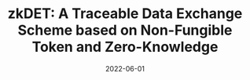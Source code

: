 ---
title: "zkDET: A Traceable Data Exchange Scheme based on Non-Fungible Token and Zero-Knowledge"
collection: publications
permalink: publications/ZKDET_A_Traceable_and_Privacy-Preserving_Data_Exchange_Scheme_based_on_Non-Fungible_Token_and_Zero-Knowledge.pdf
category: 'privacy, zero-knowledge'
date: 2022-06-01
venue: 'IEEE International Conference on Distributed Computing Systems (ICDCS)'
citation: 'R. Song, S. Gao, Y. Song, B. Xiao, "zkDET: A Traceable Data Exchange Scheme based on Non-Fungible Token and Zero-Knowledge", in <i>Proc. of the IEEE International Conference on Distributed Computing Systems (ICDCS)</i>, Bologna, Italy, 10-13 July 2022.'
citebib: publications/ZKDET_A_Traceable_and_Privacy-Preserving_Data_Exchange_Scheme_based_on_Non-Fungible_Token_and_Zero-Knowledge.html
---